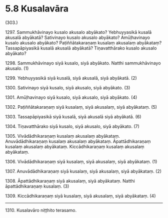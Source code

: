 

# 5.8 Kusalavāra



(303.)

1297\. Sammukhāvinayo kusalo akusalo abyākato? Yebhuyyasikā kusalā akusalā abyākatā? Sativinayo kusalo akusalo abyākato? Amūḷhavinayo kusalo akusalo abyākato? Paṭiññātakaraṇaṃ kusalaṃ akusalaṃ abyākataṃ? Tassapāpiyasikā kusalā akusalā abyākatā? Tiṇavatthārako kusalo akusalo abyākato?

1298\. Sammukhāvinayo siyā kusalo, siyā abyākato. Natthi sammukhāvinayo akusalo. (1)

1299\. Yebhuyyasikā siyā kusalā, siyā akusalā, siyā abyākatā. (2)

1300\. Sativinayo siyā kusalo, siyā akusalo, siyā abyākato. (3)

1301\. Amūḷhavinayo siyā kusalo, siyā akusalo, siyā abyākato. (4)

1302\. Paṭiññātakaraṇaṃ siyā kusalaṃ, siyā akusalaṃ, siyā abyākataṃ. (5)

1303\. Tassapāpiyasikā siyā kusalā, siyā akusalā siyā abyākatā. (6)

1304\. Tiṇavatthārako siyā kusalo, siyā akusalo, siyā abyākato. (7)

1305\. Vivādādhikaraṇaṃ kusalaṃ akusalaṃ abyākataṃ. Anuvādādhikaraṇaṃ kusalaṃ akusalaṃ abyākataṃ. Āpattādhikaraṇaṃ kusalaṃ akusalaṃ abyākataṃ. Kiccādhikaraṇaṃ kusalaṃ akusalaṃ abyākataṃ.

1306\. Vivādādhikaraṇaṃ siyā kusalaṃ, siyā akusalaṃ, siyā abyākataṃ. (1)

1307\. Anuvādādhikaraṇaṃ siyā kusalaṃ, siyā akusalaṃ, siyā abyākataṃ. (2)

1308\. Āpattādhikaraṇaṃ siyā akusalaṃ, siyā abyākataṃ. Natthi āpattādhikaraṇaṃ kusalaṃ. (3)

1309\. Kiccādhikaraṇaṃ siyā kusalaṃ, siyā akusalaṃ, siyā abyākataṃ. (4)

---

1310\. Kusalavāro niṭṭhito terasamo.





